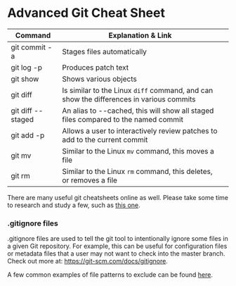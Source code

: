 # Advanced Git Cheat Sheet

|      Command      |                                    Explanation & Link                                   |   |
|-------------------|------------------------------------------------------------------------------------------|---|
| git commit -a     | Stages files automatically                                                              |   |
| git log -p        | Produces patch text                                                                     |   |
| git show          | Shows various objects                                                                   |   |
| git diff          | Is similar to the Linux `diff` command, and can show the differences in various commits |   |
| git diff --staged | An alias to --cached, this will show all staged files compared to the named commit      |   |
| git add -p        | Allows a user to interactively review patches to add to the current commit              |   |
| git mv            | Similar to the Linux `mv` command, this moves a file                                    |   |
| git rm            | Similar to the Linux `rm` command, this deletes, or removes a file                      |   |


There are many useful git cheatsheets online as well. Please take some time to research and study a few, such as [this one](https://github.github.com/training-kit/downloads/github-git-cheat-sheet.pdf).

### .gitignore files

.gitignore files are used to tell the git tool to intentionally ignore some files in a given Git repository. For example, this can be useful for configuration files or metadata files that a user may not want to check into the master branch. Check out more at: https://git-scm.com/docs/gitignore.

A few common examples of file patterns to exclude can be found [here](https://gist.github.com/octocat/9257657).

